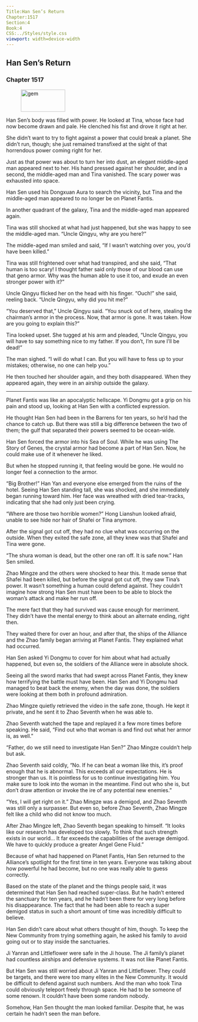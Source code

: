 ```yaml
---
Title:Han Sen’s Return 
Chapter:1517 
Section:4 
Book:4 
CSS:../Styles/style.css 
viewport: width=device-width
---
```

  
## Han Sen’s Return
### Chapter 1517
  
<figure>
	<img src="../Images/gem.gif" alt="gem" id="gem" width="120" height="60" />
</figure>
  

  
Han Sen’s body was filled with power. He looked at Tina, whose face had now become drawn and pale. He clenched his fist and drove it right at her.

She didn’t want to try to fight against a power that could break a planet. She didn’t run, though; she just remained transfixed at the sight of that horrendous power coming right for her.

Just as that power was about to turn her into dust, an elegant middle-aged man appeared next to her. His hand pressed against her shoulder, and in a second, the middle-aged man and Tina vanished. The scary power was exhausted into space.

Han Sen used his Dongxuan Aura to search the vicinity, but Tina and the middle-aged man appeared to no longer be on Planet Fantis.

In another quadrant of the galaxy, Tina and the middle-aged man appeared again.

Tina was still shocked at what had just happened, but she was happy to see the middle-aged man. “Uncle Qingyu, why are you here?”

The middle-aged man smiled and said, “If I wasn’t watching over you, you’d have been killed.”

Tina was still frightened over what had transpired, and she said, “That human is too scary! I thought father said only those of our blood can use that geno armor. Why was the human able to use it too, and exude an even stronger power with it?”

Uncle Qingyu flicked her on the head with his finger. “Ouch!” she said, reeling back. “Uncle Qingyu, why did you hit me?”

“You deserved that,” Uncle Qingyu said. “You snuck out of here, stealing the chairman’s armor in the process. Now, that armor is gone. It was taken. How are you going to explain this?”

Tina looked upset. She tugged at his arm and pleaded, “Uncle Qingyu, you will have to say something nice to my father. If you don’t, I’m sure I’ll be dead!”

The man sighed. “I will do what I can. But you will have to fess up to your mistakes; otherwise, no one can help you.”

He then touched her shoulder again, and they both disappeared. When they appeared again, they were in an airship outside the galaxy.

***

Planet Fantis was like an apocalyptic hellscape. Yi Dongmu got a grip on his pain and stood up, looking at Han Sen with a conflicted expression.

He thought Han Sen had been in the Barrens for ten years, so he’d had the chance to catch up. But there was still a big difference between the two of them; the gulf that separated their powers seemed to be ocean-wide.

Han Sen forced the armor into his Sea of Soul. While he was using The Story of Genes, the crystal armor had become a part of Han Sen. Now, he could make use of it whenever he liked.

But when he stopped running it, that feeling would be gone. He would no longer feel a connection to the armor.

“Big Brother!” Han Yan and everyone else emerged from the ruins of the hotel. Seeing Han Sen standing tall, she was shocked, and she immediately began running toward him. Her face was wreathed with dried tear-tracks, indicating that she had only just been crying.

“Where are those two horrible women?” Hong Lianshun looked afraid, unable to see hide nor hair of Shafei or Tina anymore.

After the signal got cut off, they had no clue what was occurring on the outside. When they exited the safe zone, all they knew was that Shafei and Tina were gone.

“The shura woman is dead, but the other one ran off. It is safe now.” Han Sen smiled.

Zhao Mingze and the others were shocked to hear this. It made sense that Shafei had been killed, but before the signal got cut off, they saw Tina’s power. It wasn’t something a human could defend against. They couldn’t imagine how strong Han Sen must have been to be able to block the woman’s attack and make her run off.

The mere fact that they had survived was cause enough for merriment. They didn’t have the mental energy to think about an alternate ending, right then.

They waited there for over an hour, and after that, the ships of the Alliance and the Zhao family began arriving at Planet Fantis. They explained what had occurred.

Han Sen asked Yi Dongmu to cover for him about what had actually happened, but even so, the soldiers of the Alliance were in absolute shock.

Seeing all the sword marks that had swept across Planet Fantis, they knew how terrifying the battle must have been. Han Sen and Yi Dongmu had managed to beat back the enemy, when the day was done, the soldiers were looking at them both in profound admiration.

Zhao Mingze quietly retrieved the video in the safe zone, though. He kept it private, and he sent it to Zhao Seventh when he was able to.

Zhao Seventh watched the tape and replayed it a few more times before speaking. He said, “Find out who that woman is and find out what her armor is, as well.”

“Father, do we still need to investigate Han Sen?” Zhao Mingze couldn’t help but ask.

Zhao Seventh said coldly, “No. If he can beat a woman like this, it’s proof enough that he is abnormal. This exceeds all our expectations. He is stronger than us. It is pointless for us to continue investigating him. You make sure to look into the woman in the meantime. Find out who she is, but don’t draw attention or invoke the ire of any potential new enemies.”

“Yes, I will get right on it.” Zhao Mingze was a demigod, and Zhao Seventh was still only a surpasser. But even so, before Zhao Seventh, Zhao Mingze felt like a child who did not know too much.

After Zhao Mingze left, Zhao Seventh began speaking to himself. “It looks like our research has developed too slowly. To think that such strength exists in our world… It far exceeds the capabilities of the average demigod. We have to quickly produce a greater Angel Gene Fluid.”

Because of what had happened on Planet Fantis, Han Sen returned to the Alliance’s spotlight for the first time in ten years. Everyone was talking about how powerful he had become, but no one was really able to guess correctly.

Based on the state of the planet and the things people said, it was determined that Han Sen had reached super-class. But he hadn’t entered the sanctuary for ten years, and he hadn’t been there for very long before his disappearance. The fact that he had been able to reach a super demigod status in such a short amount of time was incredibly difficult to believe.

Han Sen didn’t care about what others thought of him, though. To keep the New Community from trying something again, he asked his family to avoid going out or to stay inside the sanctuaries.

Ji Yanran and Littleflower were safe in the Ji house. The Ji family’s planet had countless airships and defensive systems. It was not like Planet Fantis.

But Han Sen was still worried about Ji Yanran and Littleflower. They could be targets, and there were too many elites in the New Community. It would be difficult to defend against such numbers. And the man who took Tina could obviously teleport freely through space. He had to be someone of some renown. It couldn’t have been some random nobody.

Somehow, Han Sen thought the man looked familiar. Despite that, he was certain he hadn’t seen the man before.